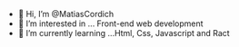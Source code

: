 - 👋 Hi, I’m @MatiasCordich
- 👀 I’m interested in ... Front-end web development
- 🌱 I’m currently learning ...Html, Css, Javascript and Ract

<!---
MatiasCordich/MatiasCordich is a ✨ special ✨ repository because its `README.md` (this file) appears on your GitHub profile.
You can click the Preview link to take a look at your changes.
--->
